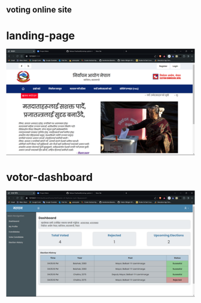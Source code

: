 ## voting online site
# landing-page
![alt text](image.png)

# votor-dashboard
![alt text](image-1.png)